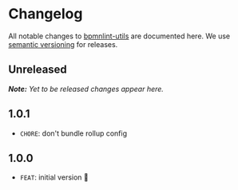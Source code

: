 # Changelog

All notable changes to [bpmnlint-utils](https://github.com/bpmn-io/bpmnlint-utils) are documented here. We use [semantic versioning](http://semver.org/) for releases.

## Unreleased

___Note:__ Yet to be released changes appear here._

## 1.0.1

* `CHORE`: don't bundle rollup config

## 1.0.0

* `FEAT`: initial version :tada: